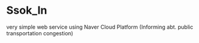 # Ssok_In
very simple web service using Naver Cloud Platform (Informing abt. public transportation congestion)

